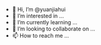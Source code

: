 - 👋 Hi, I’m @yuanjiahui
- 👀 I’m interested in ...
- 🌱 I’m currently learning ...
- 💞️ I’m looking to collaborate on ...
- 📫 How to reach me ...

<!---
yuanjiahui/yuanjiahui is a ✨ special ✨ repository because its `README.md` (this file) appears on your GitHub profile.
You can click the Preview link to take a look at your changes.
--->
